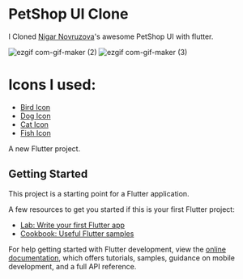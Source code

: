 # PetShop UI Clone
I Cloned [Nigar Novruzova](https://dribbble.com/shots/19540807-Pet-shop-mobile-app-concept)'s awesome PetShop UI with flutter.

![ezgif com-gif-maker (2)](https://user-images.githubusercontent.com/114522498/204079080-81be202b-62fc-4283-83eb-f09de6c4840c.png)
![ezgif com-gif-maker (3)](https://user-images.githubusercontent.com/114522498/204079083-05e61b7c-a9a8-417e-a0ee-c13ba4de8833.png)

 
# Icons I used:
  - [Bird Icon](https://www.flaticon.com/free-icon/bird_616438?term=bird&page=1&position=7&page=1&position=7&related_id=616438&origin=search)
  - [Dog Icon](https://www.flaticon.com/free-icon/dog_616408?term=dog&page=1&position=17&page=1&position=17&related_id=616408&origin=search)
  - [Cat Icon](https://www.flaticon.com/free-icon/cat_616430?term=cat&page=1&position=11&page=1&position=11&related_id=616430&origin=search)
  - [Fish Icon](https://www.flaticon.com/free-icon/clown-fish_3969791?term=fish&page=1&position=58&page=1&position=58&related_id=3969791&origin=search)

A new Flutter project.

## Getting Started


This project is a starting point for a Flutter application.

A few resources to get you started if this is your first Flutter project:

- [Lab: Write your first Flutter app](https://docs.flutter.dev/get-started/codelab)
- [Cookbook: Useful Flutter samples](https://docs.flutter.dev/cookbook)

For help getting started with Flutter development, view the
[online documentation](https://docs.flutter.dev/), which offers tutorials,
samples, guidance on mobile development, and a full API reference.

